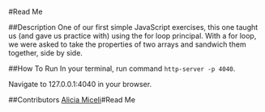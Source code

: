 #Read Me

##Description
One of our first simple JavaScript exercises, this one taught us (and gave us practice with) using the for loop principal. With a for loop, we were asked to take the properties of two arrays and sandwich them together, side by side.


##How To Run
In your terminal, run command ```http-server -p 4040```.

Navigate to 127.0.0.1:4040 in your browser.


##Contributors
<a href="www.github.com/aliciamiceli">Alicia Miceli</a>#Read Me